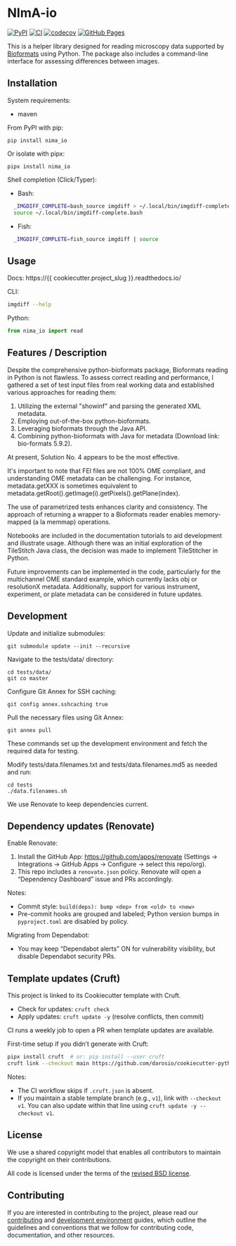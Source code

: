 # NImA-io

[![PyPI](https://img.shields.io/pypi/v/nima_io.svg)](https://pypi.org/project/nima_io/)
[![CI](https://github.com/darosio/nima_io/actions/workflows/ci.yml/badge.svg)](https://github.com/darosio/nima_io/actions/workflows/ci.yml)
[![codecov](https://codecov.io/gh/darosio/nima_io/branch/main/graph/badge.svg?token=OU6F9VFUQ6)](https://codecov.io/gh/darosio/nima_io)
[![GitHub Pages](https://img.shields.io/badge/docs-GitHub%20Pages-blue?logo=github)](https://darosio.github.io/nima_io/)

<!-- [![RtD](https://readthedocs.org/projects/nima_io/badge/)](https://nima_io.readthedocs.io/) -->

This is a helper library designed for reading microscopy data supported by
[Bioformats](https://www.openmicroscopy.org/bio-formats/) using Python. The
package also includes a command-line interface for assessing differences between
images.

## Installation

System requirements:

- maven

From PyPI with pip:

```
pip install nima_io
```

Or isolate with pipx:

```
pipx install nima_io
```

Shell completion (Click/Typer):

- Bash:

```bash
  _IMGDIFF_COMPLETE=bash_source imgdiff > ~/.local/bin/imgdiff-complete.bash
  source ~/.local/bin/imgdiff-complete.bash
```

- Fish:

```bash
  _IMGDIFF_COMPLETE=fish_source imgdiff | source
```

## Usage

Docs: https://{{ cookiecutter.project_slug }}.readthedocs.io/

CLI:

```bash
imgdiff --help
```

Python:

```python
from nima_io import read
```

## Features / Description

Despite the comprehensive python-bioformats package, Bioformats reading in
Python is not flawless. To assess correct reading and performance, I gathered a
set of test input files from real working data and established various
approaches for reading them:

1. Utilizing the external "showinf" and parsing the generated XML metadata.
1. Employing out-of-the-box python-bioformats.
1. Leveraging bioformats through the Java API.
1. Combining python-bioformats with Java for metadata (Download link: bio-formats 5.9.2).

At present, Solution No. 4 appears to be the most effective.

It's important to note that FEI files are not 100% OME compliant, and
understanding OME metadata can be challenging. For instance, metadata.getXXX is
sometimes equivalent to
metadata.getRoot().getImage(i).getPixels().getPlane(index).

The use of parametrized tests enhances clarity and consistency. The approach of
returning a wrapper to a Bioformats reader enables memory-mapped (a la memmap)
operations.

Notebooks are included in the documentation tutorials to aid development and
illustrate usage. Although there was an initial exploration of the TileStitch
Java class, the decision was made to implement TileStitcher in Python.

Future improvements can be implemented in the code, particularly for the
multichannel OME standard example, which currently lacks obj or resolutionX
metadata. Additionally, support for various instrument, experiment, or plate
metadata can be considered in future updates.

## Development

Update and initialize submodules:

```
git submodule update --init --recursive
```

Navigate to the tests/data/ directory:

```
cd tests/data/
git co master
```

Configure Git Annex for SSH caching:

```
git config annex.sshcaching true
```

Pull the necessary files using Git Annex:

```
git annex pull
```

These commands set up the development environment and fetch the required data for testing.

Modify tests/data.filenames.txt and tests/data.filenames.md5 as needed and run:

```
cd tests
./data.filenames.sh
```

We use Renovate to keep dependencies current.

## Dependency updates (Renovate)

Enable Renovate:

1. Install the GitHub App: https://github.com/apps/renovate (Settings → Integrations → GitHub Apps → Configure → select this repo/org).
1. This repo includes a `renovate.json` policy. Renovate will open a “Dependency Dashboard” issue and PRs accordingly.

Notes:

- Commit style: `build(deps): bump <dep> from <old> to <new>`
- Pre-commit hooks are grouped and labeled; Python version bumps in `pyproject.toml` are disabled by policy.

Migrating from Dependabot:

- You may keep “Dependabot alerts” ON for vulnerability visibility, but disable Dependabot security PRs.

## Template updates (Cruft)

This project is linked to its Cookiecutter template with Cruft.

- Check for updates: `cruft check`
- Apply updates: `cruft update -y` (resolve conflicts, then commit)

CI runs a weekly job to open a PR when template updates are available.

First-time setup if you didn’t generate with Cruft:

```bash
pipx install cruft  # or: pip install --user cruft
cruft link --checkout main https://github.com/darosio/cookiecutter-python.git
```

Notes:

- The CI workflow skips if `.cruft.json` is absent.
- If you maintain a stable template branch (e.g., `v1`), link with `--checkout v1`. You can also update within that line using `cruft update -y --checkout v1`.

## License

We use a shared copyright model that enables all contributors to maintain the
copyright on their contributions.

All code is licensed under the terms of the [revised BSD license](LICENSE.txt).

## Contributing

If you are interested in contributing to the project, please read our
[contributing](https://darosio.github.io/nima_io/references/contributing.html)
and
[development environment](https://darosio.github.io/nima_io/references/development.html)
guides, which outline the guidelines and conventions that we follow for
contributing code, documentation, and other resources.
